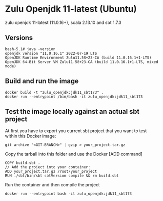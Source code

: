 # Zulu Openjdk 11-latest (Ubuntu) 

zulu openjdk 11-latest (11.0.16+), scala 2.13.10 and sbt 1.7.3

## Versions

```
bash-5.1# java -version
openjdk version "11.0.16.1" 2022-07-19 LTS
OpenJDK Runtime Environment Zulu11.58+23-CA (build 11.0.16.1+1-LTS)
OpenJDK 64-Bit Server VM Zulu11.58+23-CA (build 11.0.16.1+1-LTS, mixed mode)
```

## Build and run the image

```
docker build -t "zulu_openjdk:jdk11_sbt173" .
docker run --entrypoint /bin/bash -it zulu_openjdk:jdk11_sbt173
```

## Test the image locally against an actual sbt project
At first you have to export you current sbt project that you want to test within this Docker image:

```
git archive "<GIT-BRANCH>" | gzip > your_project.tar.gz
```

Copy the tarball into this folder and use the Docker [ADD command]

```
COPY build.sbt .
// Add the project into your container:
ADD your_project.tar.gz /root/your_project
RUN ./sbt/bin/sbt sbtVersion compile && rm build.sbt
```

Run the container and then compile the project

```
docker run --entrypoint bash -it zulu_openjdk:jdk11_sbt173
```
